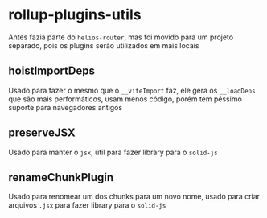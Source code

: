 # rollup-plugins-utils

Antes fazia parte do `helios-router`, mas foi movido para um projeto separado, pois os plugins serão utilizados em mais locais

## hoistImportDeps

Usado para fazer o mesmo que o `__viteImport` faz, ele gera os `__loadDeps` que são mais performáticos, usam menos código, porém tem péssimo suporte para navegadores antigos

## preserveJSX

Usado para manter o `jsx`, útil para fazer library para o `solid-js`

## renameChunkPlugin

Usado para renomear um dos chunks para um novo nome, usado para criar arquivos `.jsx` para fazer library para o `solid-js`
